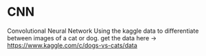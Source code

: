 # CNN
Convolutional Neural Network
Using the kaggle data to differentiate between images of a cat or dog.
get the data here -> https://www.kaggle.com/c/dogs-vs-cats/data
